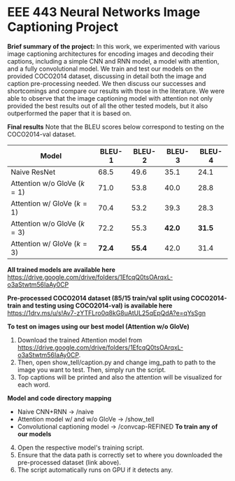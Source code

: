 
# EEE 443 Neural Networks Image Captioning Project
**Brief summary of the project:**
In  this  work,  we  experimented  with  various  image  captioning  architectures  for  encoding  images and decoding their captions, including a simple CNN and RNN model, a model with attention,  and a fully convolutional  model. We train and test our models on the provided COCO2014 dataset, discussing in detail both the image and caption pre-processing needed. We then discuss our successes and shortcomings and compare our results with those in the literature. We were able to observe that the image captioning model with attention not only provided the best results out of all the other tested models, but it also outperformed the paper that it is based on.

**Final results**
Note that the BLEU scores below correspond to testing on the COCO2014-val dataset.

| Model                       | BLEU-1        | BLEU-2        | BLEU-3        | BLEU-4        |
|-----------------------------|---------------|---------------|---------------|---------------|
| Naive ResNet                | 68.5          | 49.6          | 35.1          | 24.1          |
| Attention w/o GloVe ($k=1$) | 71.0          | 53.8          | 40.0          | 28.8          |
| Attention w/ GloVe ($k=1$)  | 70.4          | 53.2          | 39.3          | 28.3          |
| Attention w/o GloVe ($k=3$) | 72.2          | 55.3          | **42.0** | **31.5** |
| Attention w/ GloVe ($k=3$)  | **72.4**          | **55.4**          | 42.0          | 31.4          |



**All trained models are available here**
https://drive.google.com/drive/folders/1EfcqQ0tsOArqxL-o3aStwtm56IaAy0CP

**Pre-processed COCO2014 dataset (85/15 train/val split using COCO2014-train and testing using COCO2014-val) is available here** 
https://1drv.ms/u/s!Av7-zYTFLro0q8kG8uAtUL25qEpQdA?e=qYsSgn

**To test on images using our best model (Attention w/o GloVe)**
1. Download the trained Attention model from https://drive.google.com/drive/folders/1EfcqQ0tsOArqxL-o3aStwtm56IaAy0CP.
2. Then, open show_tell/caption.py and change img_path to path to the image you want to test. Then, simply run the script. 
3. Top captions will be printed and also the attention will be visualized for each word.

**Model and code directory mapping**
* Naive CNN+RNN -> /naive
* Attention model w/ and w/o GloVe -> /show_tell
* Convolutional captioning model -> /convcap-REFINED
**To train any of our models**
4. Open the respective model's training script.
6. Ensure that the data path is correctly set to where you downloaded the pre-processed dataset (link above).
7. The script automatically runs on GPU if it detects any. 
